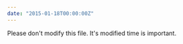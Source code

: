 ```yaml
---
date: "2015-01-18T00:00:00Z"
---
```


Please don't modify this file. It's modified time is important.
